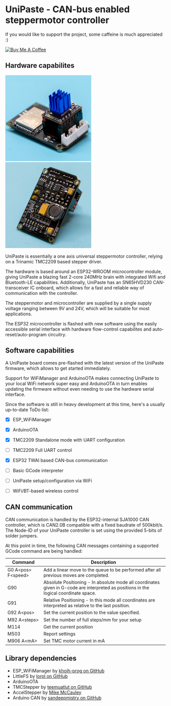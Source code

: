 # UniPaste - CAN-bus enabled steppermotor controller
 
 If you would like to support the project, some caffeine is much appreciated :)
 
 <a href="https://www.buymeacoffee.com/marcosprojects" target="_blank"><img src="https://cdn.buymeacoffee.com/buttons/v2/default-yellow.png" alt="Buy Me A Coffee" width="175" ></a>
 
 ## Hardware capabilites
 
 <p float="left"><img src="images/UniPaste_front.jpg" width="270"> <img src="images/UniPaste_back.jpg" width="270"></p>
 
 UniPaste is essentially a one axis universal steppermotor controller, relying on a Trinamic TMC2209 based stepper driver.
 
 The hardware is based around an ESP32-WROOM microcontroller module, giving UniPaste a blazing fast 2-core 240MHz brain with integrated Wifi and Bluetooth-LE capabilities.
 Additionally, UniPaste has an SN65HVD230 CAN-transceiver IC onboard, which allows for a fast and reliable way of communication with the controller.
 
 The steppermotor and microcontroller are supplied by a single supply voltage ranging between 9V and 24V, which will be suitable for most applications.
 
 The ESP32 microcontroller is flashed with new software using the easily accessible serial interface with hardware flow-control capabilites and auto-reset/auto-program circuitry.
 
 
 ## Software capabilities
 
 A UniPaste board comes pre-flashed with the latest version of the UniPaste firmware, which allows to get started immediately.
 
 Support for WiFiManager and ArduinoOTA makes connecting UniPaste to your local WiFi network super easy and ArduinoOTA in turn enables updating the firmware without even needing to use the hardware serial interface.
 
 Since the software is still in heavy development at this time, here's a usually up-to-date ToDo list:
 
 - [x] ESP_WiFiManager
 - [x] ArduinoOTA
 - [x] TMC2209 Standalone mode with UART configuration
 - [ ] TMC2209 Full UART control
 - [x] ESP32 TWAI based CAN-bus communication
 - [ ] Basic GCode interpreter
 - [ ] UniPaste setup/configuration via WiFi
 - [ ] WiFi/BT-based wireless control
 
 
 ## CAN communication
 
CAN communication is handled by the ESP32-internal SJA1000 CAN controller, which is CAN2.0B compatible with a fixed baudrate of 500kbit/s. The Node-ID of your UniPaste controller is set using the provided 5-bits of solder jumpers.

At this point in time, the following CAN messages containing a supported GCode command are being handled:

| Command | Description |
| ------- | ----------- |
| G0 A\<pos\> F\<speed\> | Add a linear move to the queue to be performed after all previous moves are completed. |
| G90 | Absolute Positioning - In absolute mode all coordinates given in G-code are interpreted as positions in the logical coordinate space. |
| G91 | Relative Positioning - In this mode all coordinates are interpreted as relative to the last position. |
| G92 A\<pos\> | Set the current position to the value specified. |
| M92 A\<steps\> | Set the number of full steps/mm for your setup |
| M114 | Get the current position |
| M503 | Report settings |
| M906 A\<mA\> | Set TMC motor current in mA |
 
 
 ## Library dependencies
 
* ESP_WiFiManager by [khoih-prog on GitHub](https://github.com/khoih-prog/ESP_WiFiManager)
* LittleFS by [lorol on GitHub](https://github.com/lorol/LITTLEFS)
* ArduinoOTA
* TMCStepper by [teemuatlut on GitHub](https://github.com/teemuatlut/TMCStepper)
* AccelStepper by [Mike McCauley](https://www.airspayce.com/mikem/arduino/AccelStepper/)
* Arduino CAN by [sandeepmistry on GitHub](https://github.com/sandeepmistry/arduino-CAN)

